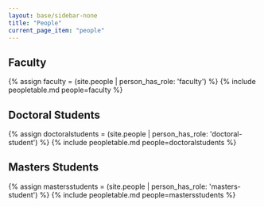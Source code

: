 ```yaml
---
layout: base/sidebar-none
title: "People"
current_page_item: "people"
---
```


## Faculty
{% assign faculty = (site.people | person_has_role: 'faculty') %}
{% include peopletable.md people=faculty %}

## Doctoral Students
{% assign doctoralstudents = (site.people | person_has_role: 'doctoral-student') %}
{% include peopletable.md people=doctoralstudents %}

## Masters Students
{% assign mastersstudents = (site.people | person_has_role: 'masters-student') %}
{% include peopletable.md people=mastersstudents %}
